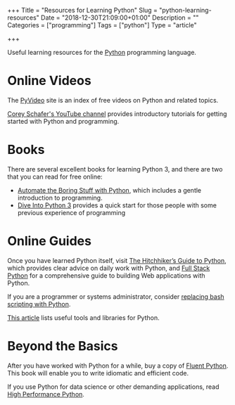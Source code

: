 +++
Title = "Resources for Learning Python"
Slug = "python-learning-resources"
Date = "2018-12-30T21:09:00+01:00"
Description = ""
Categories = ["programming"]
Tags = ["python"]
Type = "article"

+++

Useful learning resources for the [Python](https://www.python.org/) programming language.

<!--more-->

# Online Videos

The [PyVideo](https://pyvideo.org/) site is an index of free videos on Python and related topics.

[Corey Schafer's YouTube channel](https://www.youtube.com/channel/UCCezIgC97PvUuR4_gbFUs5g) provides introductory tutorials for getting started with Python and programming.

# Books

There are several excellent books for learning Python 3, and there are two that you can read for free online:

- [Automate the Boring Stuff with Python](http://automatetheboringstuff.com/), which includes a gentle introduction to programming.
- [Dive Into Python 3](https://www.diveinto.org/python3/) provides a quick start for those people with some previous experience of programming

# Online Guides

Once you have learned Python itself, visit [The Hitchhiker’s Guide to Python](http://docs.python-guide.org), which provides clear advice on daily work with Python, and [Full Stack Python](https://www.fullstackpython.com) for a comprehensive guide to building Web applications with Python.

If you are a programmer or systems administrator, consider [replacing bash scripting with Python](https://github.com/ninjaaron/replacing-bash-scripting-with-python).

[This article](https://www.stuartellis.name/articles/python-toolbox) lists useful tools and libraries for Python.

# Beyond the Basics

After you have worked with Python for a while, buy a copy of [Fluent Python](https://www.oreilly.com/library/view/fluent-python/9781491946237/). This book will enable you to write idiomatic and efficient code.

If you use Python for data science or other demanding applications, read [High Performance Python](https://www.oreilly.com/library/view/high-performance-python/9781449361747/).
